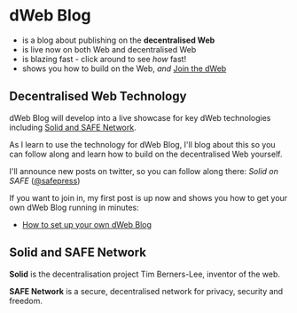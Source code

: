 # dWeb Blog

- is a blog about publishing on the **decentralised Web**
- is live now on both Web and decentralised Web
- is blazing fast - click around to see _how_ fast!
- shows you how to build on the Web, _and_ [Join the dWeb](#join-the-dweb)

## Decentralised Web Technology
<a name='decentralised-web-technology'></a>
dWeb Blog will develop into a live showcase for key dWeb technologies including [Solid and SAFE Network](#solid-and-safe-network).

As I learn to use the technology for dWeb Blog, I'll blog about this so you can follow along and learn how to build on the decentralised Web yourself.

I'll announce new posts on twitter, so you can follow along there: _Solid on SAFE_ ([@safepress](https://twitter.com/safepress))

If you want to join in, my first post is up now and shows you how to get your own dWeb Blog running in minutes:

- [How to set up your own dWeb Blog](/blog/post/001-how-to-set-up-your-own-dweb-site)

## Solid and SAFE Network
<a name='solid-and-safe-network'></a>
**Solid** is the decentralisation project Tim Berners-Lee, inventor of the web.

**SAFE Network** is a secure, decentralised network for privacy, security and freedom.
